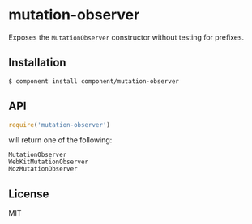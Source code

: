 
# mutation-observer

  Exposes the `MutationObserver` constructor without testing for prefixes.

## Installation

```
$ component install component/mutation-observer
```

## API

```js
require('mutation-observer')
```

will return one of the following:

```
MutationObserver
WebKitMutationObserver
MozMutationObserver
```

## License

  MIT
